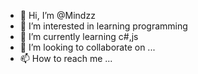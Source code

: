 - 👋 Hi, I’m @Mindzz
- 👀 I’m interested in learning programming
- 🌱 I’m currently learning c#,js
- 💞️ I’m looking to collaborate on ...
- 📫 How to reach me ...

<!---
Mindzz/Mindzz is a ✨ special ✨ repository because its `README.md` (this file) appears on your GitHub profile.
You can click the Preview link to take a look at your changes.
--->
